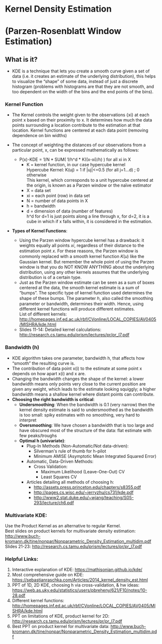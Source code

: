 # Kernel Density Estimation 
# (Parzen-Rosenblatt Window Estimation)

## What is it?
  * KDE is a technique that lets you create a smooth curve given a set of data (i.e. it creates an estimate of the underlying distribution), this helps to visualize the “shape” of some data, instead of just a discrete histogram (problems with histograms are that they are not smooth, and too dependent on the width of the bins and the end points of the bins).

### Kernel Function
  * The Kernel controls the weight given to the observations {xi} at each point x based on their proximity to x. It determines how much the data points surrounding a location contribute to the estimation at that location. Kernel functions are centered at each data point (removing dependence on bin widths)
  * The concept of weighting the distances of our observations from a particular point, x, can be expressed mathematically as follows:
    * P(x)-KDE = 1/N * SUM( 1/h^d * K((x-xi)/h) ) for all xi in X 
      * K = kernel function, in our case hypercube kernel\
      Hypercube Kernel:  K(uj) = 1 if |uj|<=0.5 (for all j=1...d) ; 0 otherwise\
      This kernel, which corresponds to a unit hypercube centered at the origin,
is known as a Parzen window or the naïve estimator
      * X = data set
      * xi = each point (row) in data set
      * N = number of data points in X
      * h = bandwidth
      * d = dimension of data (number of features) \
      h^d for d=1 is just points along a line through x, for d=2, it is a cube in which if x falls within, it is considered in the estimation.
    
  * **Types of Kernel Functions**:
    * Using the Parzen window hypercube kernel has a drawback: it weights equally all points 𝑥𝑖, regardless of their distance to the estimation point 𝑥. For these reasons, the Parzen window is commonly replaced with a smooth kernel function 𝐾(𝑢) like the Gaussian kernel. But remember the whole point of using the Parzen window is that you do NOT KNOW ANYTHING about the underlying distribution, using any other kernels assumes that the underlying distribution is of a certain type.
    * Just as the Parzen window estimate can be seen as a sum of boxes centered at the data, the smooth kernel estimate is a sum of “bumps”. The specific type of kernel function used determines the shape of these bumps. The parameter ℎ, also called the smoothing parameter or bandwidth, determines their width. Hence, using different kernel functions will produce different estimates.\
    List of different kernels: http://homepages.inf.ed.ac.uk/rbf/CVonline/LOCAL_COPIES/AV0405/MISHRA/kde.html
    * Slides 11-14: Detailed kernel calculations: http://research.cs.tamu.edu/prism/lectures/pr/pr_l7.pdf

### Bandwidth (h)
  * KDE algorithm takes one parameter, bandwidth h, that affects how “smooth” the resulting curve is.
  * The contribution of data point x(i) to the estimate at some point x depends on how apart x(i) and x are.
  * Changing the bandwidth changes the shape of the kernel: a lower bandwidth means only points very close to the current position are given any weight, which leads to the estimate looking squiggly; a higher bandwidth means a shallow kernel where distant points can contribute.
  * **Choosing the right bandwidth is critical**:
    * **Undersmoothing**: When the bandwidth is 0.1 (very narrow) then the kernel density estimate is said to undersmoothed as the bandwidth is too small: spiky estimates with no smoothing, very hard to interpret
    * **Oversmoothing**: We have chosen a bandwidth that is too large and have obscured most of the structure of the data: flat estimate with few peaks/troughs
    * **Optimal h (univariate)**:
      * Plug-In Methods (Non-Automatic/Not data-driven):
        * Silverman's rule of thumb for h-pilot
        * Minimum AMISE (Asymptotic Mean Integrated Squared Error)
      * Automatic, Data-Driven Methods:
        * Cross Validation:
          * Maximum Likelihood (Leave-One-Out) CV
          * Least Squares CV
      * Articles detailing all methods of choosing h:
        * http://assets.press.princeton.edu/chapters/s8355.pdf
        * http://pages.cs.wisc.edu/~jerryzhu/cs731/kde.pdf
        * http://www2.stat.duke.edu/~wjang/teaching/S05-293/lecture/ch6.pdf
      
### Multivariate KDE:
Use the Product Kernel as an alternative to regular Kernel. \
Best slides on product kernels for multivariate density estimation: http://www.buch-kromann.dk/tine/nonpar/Nonparametric_Density_Estimation_multidim.pdf  \
Slides 21-23: http://research.cs.tamu.edu/prism/lectures/pr/pr_l7.pdf

### Helpful Links:
1. Interactive explanation of KDE: https://mathisonian.github.io/kde/
2. Most comprehensive guide on KDE: https://sebastianraschka.com/Articles/2014_kernel_density_est.html
3. PPT of 1D, 2D KDE, choosing h via cross-validation, & hw ideas: https://web.as.uky.edu/statistics/users/pbreheny/621/F10/notes/10-28.pdf
4. Different kernel functions: http://homepages.inf.ed.ac.uk/rbf/CVonline/LOCAL_COPIES/AV0405/MISHRA/kde.html
5. PPT on limitations of KDE, product kernel for 2D: http://research.cs.tamu.edu/prism/lectures/pr/pr_l7.pdf
6. Best PPT on product kernel for multivariate data: http://www.buch-kromann.dk/tine/nonpar/Nonparametric_Density_Estimation_multidim.pdf
